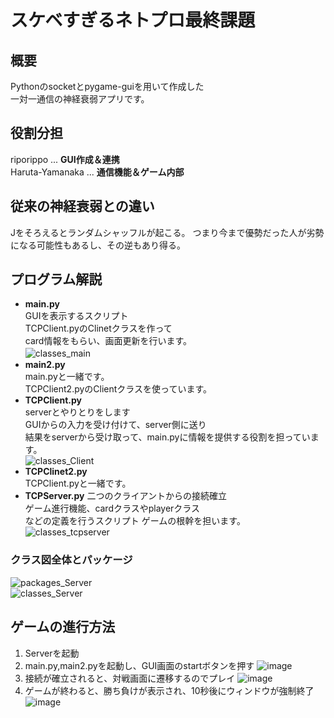 # スケベすぎるネトプロ最終課題

## 概要  
Pythonのsocketとpygame-guiを用いて作成した  
一対一通信の神経衰弱アプリです。  

## 役割分担
riporippo ... **GUI作成＆連携**   
Haruta-Yamanaka ... **通信機能＆ゲーム内部** 

## 従来の神経衰弱との違い
Jをそろえるとランダムシャッフルが起こる。
つまり今まで優勢だった人が劣勢になる可能性もあるし、その逆もあり得る。

## プログラム解説
* **main.py**  
  GUIを表示するスクリプト  
  TCPClient.pyのClinetクラスを作って  
  card情報をもらい、画面更新を行います。  
 ![classes_main](https://github.com/user-attachments/assets/6e4ff6ae-a999-4b6c-a711-d871813e5a04)　　
* **main2.py**  
  main.pyと一緒です。  
  TCPClient2.pyのClientクラスを使っています。    
* **TCPClient.py**  
  serverとやりとりをします  
  GUIからの入力を受け付けて、server側に送り  
  結果をserverから受け取って、main.pyに情報を提供する役割を担っています。  
  ![classes_Client](https://github.com/user-attachments/assets/7ada9fab-85f6-4648-b755-8a9a7b1a1019)  
* **TCPClinet2.py**  
  TCPClient.pyと一緒です。  
* **TCPServer.py**
  二つのクライアントからの接続確立  
  ゲーム進行機能、cardクラスやplayerクラス  
  などの定義を行うスクリプト
  ゲームの根幹を担います。  
  ![classes_tcpserver](https://github.com/user-attachments/assets/1783c6c2-66d8-43c6-b3b2-09e3c47b305e)  

### クラス図全体とパッケージ  
![packages_Server](https://github.com/user-attachments/assets/2be096e5-41e1-493d-aefe-60e16a39cb69)  
![classes_Server](https://github.com/user-attachments/assets/41045b35-9ab1-47a5-b9d7-e023962c79fa)  
## ゲームの進行方法  
1. Serverを起動
2. main.py,main2.pyを起動し、GUI画面のstartボタンを押す
   ![image](https://github.com/user-attachments/assets/9735e202-5669-4bed-a1e4-b5f9436aaa2f)  
3. 接続が確立されると、対戦画面に遷移するのでプレイ
   ![image](https://github.com/user-attachments/assets/58193462-78f8-4a80-9d00-e315fdf6fae5)  
4. ゲームが終わると、勝ち負けが表示され、10秒後にウィンドウが強制終了  
   ![image](https://github.com/user-attachments/assets/066409df-9cf3-4edd-a749-81e8985cbb33)  

